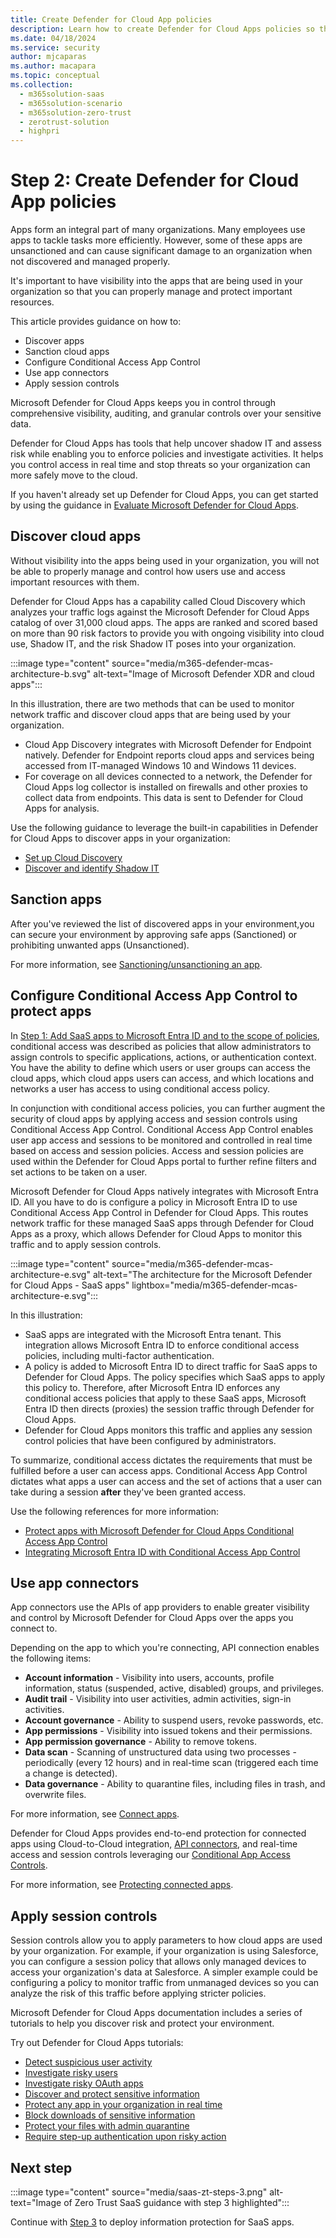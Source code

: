 ```yaml
---
title: Create Defender for Cloud App policies
description: Learn how to create Defender for Cloud Apps policies so that you can properly manage and protect important resources
ms.date: 04/18/2024
ms.service: security
author: mjcaparas
ms.author: macapara
ms.topic: conceptual
ms.collection:
  -	m365solution-saas
  -	m365solution-scenario
  -	m365solution-zero-trust
  -	zerotrust-solution
  - highpri
---
```


# Step 2: Create Defender for Cloud App policies

Apps form an integral part of many organizations. Many employees use apps to tackle tasks more efficiently. However, some of these apps are unsanctioned and can cause significant damage to an organization when not discovered and managed properly. 

It's important to have visibility into the apps that are being used in your organization so that you can properly manage and protect important resources.

This article provides guidance on how to:

- Discover apps
- Sanction cloud apps
- Configure Conditional Access App Control
- Use app connectors
- Apply session controls


Microsoft Defender for Cloud Apps keeps you in control through comprehensive visibility, auditing, and granular controls over your sensitive data.

Defender for Cloud Apps has tools that help uncover shadow IT and assess risk while enabling you to enforce policies and investigate activities. It helps you control access in real time and stop threats so your organization can more safely move to the cloud.

If you haven't already set up Defender for Cloud Apps, you can get started by using the guidance in [Evaluate Microsoft Defender for Cloud Apps](/microsoft-365/security/defender/eval-defender-mcas-overview).



## Discover cloud apps
Without visibility into the apps being used in your organization, you will not be able to properly manage and control how users use and access important resources with them.  


Defender for Cloud Apps has a capability called Cloud Discovery which analyzes your traffic logs against the Microsoft Defender for Cloud Apps catalog of over 31,000 cloud apps. The apps are ranked and scored based on more than 90 risk factors to provide you with ongoing visibility into cloud use, Shadow IT, and the risk Shadow IT poses into your organization. 


:::image type="content" source="media/m365-defender-mcas-architecture-b.svg" alt-text="Image of Microsoft Defender XDR and cloud apps":::

In this illustration, there are two methods that can be used to monitor network traffic and discover cloud apps that are being used by your organization.
- Cloud App Discovery integrates with Microsoft Defender for Endpoint natively. Defender for Endpoint reports cloud apps and services being accessed from IT-managed Windows 10 and Windows 11 devices. 
- For coverage on all devices connected to a network, the Defender for Cloud Apps log collector is installed on firewalls and other proxies to collect data from endpoints. This data is sent to Defender for Cloud Apps for analysis.



Use the following guidance to leverage the built-in capabilities in Defender for Cloud Apps to discover apps in your organization:

- [Set up Cloud Discovery](/defender-cloud-apps/set-up-cloud-discovery)
- [Discover and identify Shadow IT](/defender-cloud-apps/tutorial-shadow-it#phase-1-discover-and-identify-shadow-it)


## Sanction apps

After you've reviewed the list of discovered apps in your environment,you can secure your environment by
approving safe apps (Sanctioned) or prohibiting unwanted apps (Unsanctioned).


For more information, see [Sanctioning/unsanctioning an app](/defender-cloud-apps/governance-discovery#BKMK_SanctionApp).


## Configure Conditional Access App Control to protect apps

In [Step 1: Add SaaS apps to Microsoft Entra ID and to the scope of policies](add-saas-apps.md), conditional access was described as policies that allow administrators to assign controls to specific applications, actions, or authentication context. You have the ability to define which users or user groups can access the cloud apps, which cloud apps users can access, and which locations and networks a user has access to using conditional access policy.

In conjunction with conditional access policies, you can further augment the security of cloud apps by applying access and session controls using Conditional Access App Control. Conditional Access App Control enables user app access and sessions to be monitored and controlled in real time based on access and session policies. Access and session policies are used within the Defender for Cloud Apps portal to further refine filters and set actions to be taken on a user.

Microsoft Defender for Cloud Apps natively integrates with Microsoft Entra ID. All you have to do is configure a policy in Microsoft Entra ID to use Conditional Access App Control in Defender for Cloud Apps. This routes network traffic for these managed SaaS apps through Defender for Cloud Apps as a proxy, which allows Defender for Cloud Apps to monitor this traffic and to apply session controls. 

:::image type="content" source="media/m365-defender-mcas-architecture-e.svg" alt-text="The architecture for the Microsoft Defender for Cloud Apps - SaaS apps" lightbox="media/m365-defender-mcas-architecture-e.svg":::

In this illustration:
- SaaS apps are integrated with the Microsoft Entra tenant. This integration allows Microsoft Entra ID to enforce conditional access policies, including multi-factor authentication.
- A policy is added to Microsoft Entra ID to direct traffic for SaaS apps to Defender for Cloud Apps. The policy specifies which SaaS apps to apply this policy to. Therefore, after Microsoft Entra ID enforces any conditional access policies that apply to these SaaS apps, Microsoft Entra ID then directs (proxies) the session traffic through Defender for Cloud Apps.
- Defender for Cloud Apps monitors this traffic and applies any session control policies that have been configured by administrators. 


To summarize, conditional access dictates the requirements that must be fulfilled before a user can access apps. Conditional Access App Control dictates what apps a user can access and the set of actions that a user can take during a session **after** they've been granted access. 

Use the following references for more information:
-  [Protect apps with Microsoft Defender for Cloud Apps Conditional Access App Control](/defender-cloud-apps/proxy-intro-aad)
- [Integrating Microsoft Entra ID with Conditional Access App Control](/microsoft-365/security/defender/eval-defender-mcas-architecture#integrating-with-azure-ad-with-conditional-access-app-control)


## Use app connectors

App connectors use the APIs of app providers to enable greater visibility and control by Microsoft Defender for Cloud Apps over the apps you connect to.

Depending on the app to which you're connecting, API connection enables the following items:

- **Account information** - Visibility into users, accounts, profile information, status (suspended, active, disabled) groups, and privileges.
- **Audit trail** - Visibility into user activities, admin activities, sign-in activities.
- **Account governance** - Ability to suspend users, revoke passwords, etc.
- **App permissions** - Visibility into issued tokens and their permissions.
- **App permission governance** - Ability to remove tokens.
- **Data scan** - Scanning of unstructured data using two processes -periodically (every 12 hours) and in real-time scan (triggered each time a change is detected).
- **Data governance** - Ability to quarantine files, including files in trash, and overwrite files.

For more information, see [Connect apps](/defender-cloud-apps/enable-instant-visibility-protection-and-governance-actions-for-your-apps).

Defender for Cloud Apps provides end-to-end protection for connected apps using Cloud-to-Cloud integration, [API connectors](/defender-cloud-apps/enable-instant-visibility-protection-and-governance-actions-for-your-apps), and real-time access and session controls leveraging our [Conditional App Access Controls](/defender-cloud-apps/proxy-intro-aad).

For more information, see [Protecting connected apps](/defender-cloud-apps/protect-connected-apps).

## Apply session controls

Session controls allow you to apply parameters to how cloud apps are used by your organization. For example, if your organization is using Salesforce, you can configure a session policy that allows only managed devices to access your organization's data at Salesforce. A simpler example could be configuring a policy to monitor traffic from unmanaged devices so you can analyze the risk of this traffic before applying stricter policies.

Microsoft Defender for Cloud Apps documentation includes a series of tutorials to help you discover risk and protect your environment.


Try out Defender for Cloud Apps tutorials:

- [Detect suspicious user activity](/cloud-app-security/tutorial-suspicious-activity)
- [Investigate risky users](/cloud-app-security/tutorial-ueba)
- [Investigate risky OAuth apps](/cloud-app-security/investigate-risky-oauth)
- [Discover and protect sensitive information](/cloud-app-security/tutorial-dlp)
- [Protect any app in your organization in real time](/cloud-app-security/tutorial-proxy)
- [Block downloads of sensitive information](/cloud-app-security/use-case-proxy-block-session-aad)
- [Protect your files with admin quarantine](/cloud-app-security/use-case-admin-quarantine)
- [Require step-up authentication upon risky action](/cloud-app-security/tutorial-step-up-authentication)


## Next step

:::image type="content" source="media/saas-zt-steps-3.png" alt-text="Image of Zero Trust SaaS guidance with step 3 highlighted":::

Continue with [Step 3](deploy-information-protection-saas.md) to deploy information protection for SaaS apps.
